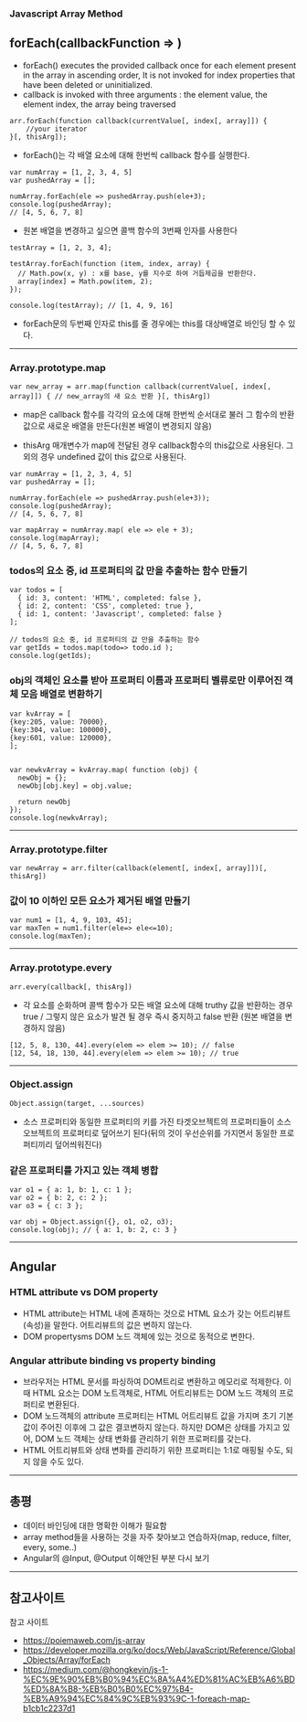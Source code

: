 ### Javascript Array Method

## forEach(callbackFunction => )
- forEach() executes the provided callback once for each element present in the array in ascending order, It is not invoked for index properties that have been deleted or uninitialized.
- callback is invoked with three arguments : the element value, the element index, the array being traversed
```
arr.forEach(function callback(currentValue[, index[, array]]) {
    //your iterator
}[, thisArg]);
```
- forEach()는 각 배열 요소에 대해 한번씩 callback 함수를 실행한다.
```
var numArray = [1, 2, 3, 4, 5]
var pushedArray = [];

numArray.forEach(ele => pushedArray.push(ele+3);
console.log(pushedArray);
// [4, 5, 6, 7, 8]
```
- 원본 배열을 변경하고 싶으면 콜백 함수의 3번째 인자를 사용한다
```
testArray = [1, 2, 3, 4];

testArray.forEach(function (item, index, array) {
  // Math.pow(x, y) : x를 base, y를 지수로 하여 거듭제곱을 반환한다.
  array[index] = Math.pow(item, 2);
});

console.log(testArray); // [1, 4, 9, 16]
```
- forEach문의 두번째 인자로 this를 줄 경우에는 this를 대상배열로 바인딩 할 수 있다.
---
### Array.prototype.map
```
var new_array = arr.map(function callback(currentValue[, index[, array]]) { // new_array의 새 요소 반환 }[, thisArg])
```
- map은 callback 함수를 각각의 요소에 대해 한번씩 순서대로 불러 그 함수의 반환값으로 새로운 배열을 만든다(원본 배열이 변경되지 않음)

- thisArg 매개변수가 map에 전달된 경우 callback함수의 this값으로 사용된다. 그 외의 경우 undefined 값이 this 값으로 사용된다.
```
var numArray = [1, 2, 3, 4, 5]
var pushedArray = [];

numArray.forEach(ele => pushedArray.push(ele+3));
console.log(pushedArray);
// [4, 5, 6, 7, 8]

var mapArray = numArray.map( ele => ele + 3);
console.log(mapArray);
// [4, 5, 6, 7, 8]
```

### todos의 요소 중, id 프로퍼티의 값 만을 추출하는 함수 만들기
```
var todos = [
  { id: 3, content: 'HTML', completed: false },
  { id: 2, content: 'CSS', completed: true },
  { id: 1, content: 'Javascript', completed: false }
];

// todos의 요소 중, id 프로퍼티의 값 만을 추출하는 함수
var getIds = todos.map(todo=> todo.id );
console.log(getIds);
```
### obj의 객체인 요소를 받아 프로퍼티 이름과 프로퍼티 벨류로만 이루어진 객체 모음 배열로 변환하기
```
var kvArray = [
{key:205, value: 70000},
{key:304, value: 100000},
{key:601, value: 120000},
];


var newkvArray = kvArray.map( function (obj) {
  newObj = {};
  newObj[obj.key] = obj.value;

  return newObj
});
console.log(newkvArray);
```
---
### Array.prototype.filter
```
var newArray = arr.filter(callback(element[, index[, array]])[, thisArg])
```
### 값이 10 이하인 모든 요소가 제거된 배열 만들기
```
var num1 = [1, 4, 9, 103, 45];
var maxTen = num1.filter(ele=> ele<=10);
console.log(maxTen);
```
---
### Array.prototype.every
```
arr.every(callback[, thisArg])
```
- 각 요소를 순화하며 콜백 함수가 모든 배열 요소에 대해 truthy 값을 반환하는 경우 true  / 그렇지 않은 요소가 발견 될 경우 즉시 중지하고 false 반환 (원본 배열을 변경하지 않음)
```
[12, 5, 8, 130, 44].every(elem => elem >= 10); // false
[12, 54, 18, 130, 44].every(elem => elem >= 10); // true
```
---
### Object.assign
```
Object.assign(target, ...sources)
```
- 소스 프로퍼티와 동일한 프로퍼티의 키를 가진 타겟오브젝트의 프로퍼티들이 소스오브젝트의 프로퍼티로 덮어쓰기 된다(뒤의 것이 우선순위를 가지면서 동일한 프로퍼티끼리 덮어씌워진다)
### 같은 프로퍼티를 가지고 있는 객체 병합
```
var o1 = { a: 1, b: 1, c: 1 };
var o2 = { b: 2, c: 2 };
var o3 = { c: 3 };

var obj = Object.assign({}, o1, o2, o3);
console.log(obj); // { a: 1, b: 2, c: 3 }
```

---
## Angular

### HTML attribute vs DOM property
- HTML attribute는 HTML 내에 존재하는 것으로 HTML 요소가 갖는 어트리뷰트(속성)을 말한다. 어트리뷰트의 값은 변하지 않는다.
- DOM propertysms DOM 노드 객체에 있는 것으로 동적으로 변한다.

### Angular attribute binding vs property binding
- 브라우저는 HTML 문서를 파싱하여 DOM트리로 변환하고 메모리로 적제한다. 이때 HTML 요소는 DOM 노트객체로, HTML 어트리뷰트는 DOM 노드 객체의 프로퍼티로 변환된다.
- DOM 노드객체의 attribute 프로퍼티는 HTML 어트리뷰트 값을 가지며  초기 기본값이 주어진 이후에 그 값은 결코변하지 않는다. 하지만 DOM은 상태를 가지고 있어, DOM 노드 객체는 상태 변화를 관리하기 위한 프로퍼티를 갖는다.
- HTML 어트리뷰트와 상태 변화를 관리하기 위한 프로퍼티는 1:1로 매핑될 수도, 되지 않을 수도 있다.

---
## 총평
- 데이터 바인딩에 대한 명확한 이해가 필요함
- array method들을 사용하는 것을 자주 찾아보고 연습하자(map, reduce, filter, every, some..)
- Angular의 @Input, @Output 이해안된 부분 다시 보기

---
## 참고사이트
참고 사이트
- https://poiemaweb.com/js-array
- https://developer.mozilla.org/ko/docs/Web/JavaScript/Reference/Global_Objects/Array/forEach
- https://medium.com/@hongkevin/js-1-%EC%9E%90%EB%B0%94%EC%8A%A4%ED%81%AC%EB%A6%BD%ED%8A%B8-%EB%B0%B0%EC%97%B4-%EB%A9%94%EC%84%9C%EB%93%9C-1-foreach-map-b1cb1c2237d1